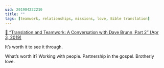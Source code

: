 ```yaml
---
uid: 201904222210  
title: ""  
tags: [teamwork, relationships, missions, love, Bible translation]
---
```


[📌 “Translation and Teamwork: A Conversation with Dave Brunn, Part 2” (Apr 3, 2019)](https://www.tms.edu/tyndale/articles/translation-and-teamwork-a-conversation-with-dave-brunn-part-2/)

It’s worth it to see it through.

What’s worth it? Working with people. Partnership in the gospel. Brotherly love.

